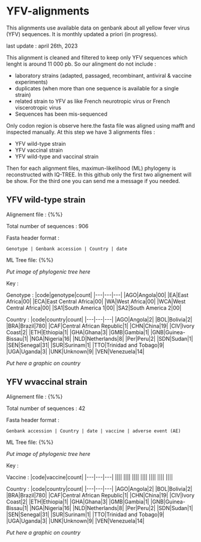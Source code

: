 # YFV-alignments
This alignments use available data on genbank about all yellow fever virus (YFV) sequences. It is monthly updated a priori (in progress). 

last update : april 26th, 2023

This alignment is cleaned and filtered to keep only YFV sequences which lenght is around 11 000 pb. So our alingment do not include : 
* laboratory strains (adapted, passaged, recombinant, antiviral & vaccine experiments)
* duplicates (when more than one sequence is available for a single strain)
* related strain to YFV as like French neurotropic virus or French viscerotropic virus
* Sequences has been mis-sequenced

Only codon region is observe here.the fasta file was aligned using mafft and inspected manually. At this step we have 3 alignments files :
* YFV wild-type strain
* YFV vaccinal strain
* YFV wild-type and vaccinal strain

Then for each alignment files, maximun-likelihood (ML) phylogeny is reconstructed with IQ-TREE. In this github only the first two alignement will be show. For the third one you can send me a message if you needed. 

## YFV wild-type strain
Alignement file : {%%}

Total number of sequences : 906

Fasta header format : 

`Genotype | Genbank accession | Country | date`

ML Tree file: {%%}

*Put image of phylogenic tree here*

Key :

Genotype :
|code|genotype|count|
|---|---|---|
|AGO|Angola|00|
|EA|East Africa|00|
|ECA|East Central Africa|00|
|WA|West Africa|00|
|WCA|West Central Africa|00|
|SA1|South America 1|00|
|SA2|South America 2|00|

Country :
|code|country|count|
|---|---|---|
|AGO|Angola|2|
|BOL|Bolivia|2|
|BRA|Brazil|780|
|CAF|Central African Republic|1|
|CHN|China|19|
|CIV|Ivory Coast|2|
|ETH|Ethiopia|1|
|GHA|Ghana|3|
|GMB|Gambia|1|
|GNB|Guinea-Bissau|1|
|NGA|Nigeria|16|
|NLD|Netherlands|8|
|Per|Peru|2|
|SDN|Sudan|1|
|SEN|Senegal|31|
|SUR|Surinam|1|
|TTO|Trinidad and Tobago|9|
|UGA|Uganda|3|
|UNK|Unknown|9|
|VEN|Venezuela|14|

*Put here a graphic on country*

## YFV wvaccinal strain
Alignement file : {%%}

Total number of sequences : 42

Fasta header format : 

`Genbank accession | Country | date | vaccine | adverse event (AE)`

ML Tree file: {%%}

*Put image of phylogenic tree here*

Key :

Vaccine :
|code|vaccine|count|
|---|---|---|
||||
||||
||||
||||
||||
||||
||||

Country :
|code|country|count|
|---|---|---|
|AGO|Angola|2|
|BOL|Bolivia|2|
|BRA|Brazil|780|
|CAF|Central African Republic|1|
|CHN|China|19|
|CIV|Ivory Coast|2|
|ETH|Ethiopia|1|
|GHA|Ghana|3|
|GMB|Gambia|1|
|GNB|Guinea-Bissau|1|
|NGA|Nigeria|16|
|NLD|Netherlands|8|
|Per|Peru|2|
|SDN|Sudan|1|
|SEN|Senegal|31|
|SUR|Surinam|1|
|TTO|Trinidad and Tobago|9|
|UGA|Uganda|3|
|UNK|Unknown|9|
|VEN|Venezuela|14|

*Put here a graphic on country*
